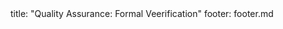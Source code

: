 <frontmatter>
title: "Quality Assurance: Formal Veerification"
footer: footer.md
</frontmatter>

<include src="navbar.md" boilerplate />

<include src="container-inPage-asFlat.md" boilerplate />